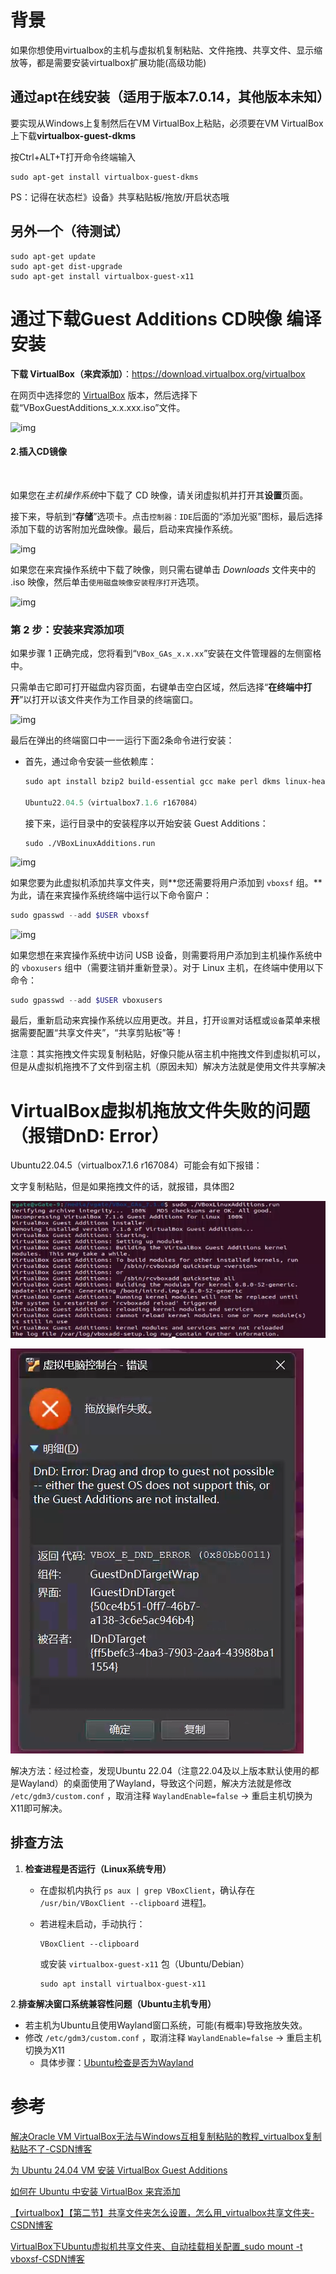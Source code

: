 # 背景

如果你想使用virtualbox的主机与虚拟机复制粘贴、文件拖拽、共享文件、显示缩放等，都是需要安装virtualbox扩展功能(高级功能)





## 通过apt在线安装（适用于版本7.0.14，其他版本未知）

要实现从Windows上复制然后在VM VirtualBox上粘贴，必须要在VM VirtualBox上下载**virtualbox-guest-dkms**

按Ctrl+ALT+T打开命令终端输入

```
sudo apt-get install virtualbox-guest-dkms
```

PS：记得在状态栏》设备》共享粘贴板/拖放/开启状态哦

## 另外一个（待测试）

	sudo apt-get update
	sudo apt-get dist-upgrade
	sudo apt-get install virtualbox-guest-x11



# 通过下载Guest Additions CD映像 编译安装

**下载 VirtualBox（来宾添加）**：https://download.virtualbox.org/virtualbox

在网页中选择您的 [VirtualBox](https://cn.linux-console.net/?cat=virtualbox) 版本，然后选择下载“VBoxGuestAdditions_x.x.xxx.iso”文件。

![img](https://cn.linux-terminal.com/common-images/virtualbox-guest-additions-ubuntu/download-guestadds.webp)

#### 2.插入CD镜像

<iframe id="aswift_4" name="aswift_4" browsingtopics="true" width="920" height="0" frameborder="0" marginwidth="0" marginheight="0" vspace="0" hspace="0" allowtransparency="true" scrolling="no" allow="attribution-reporting; run-ad-auction" src="https://googleads.g.doubleclick.net/pagead/ads?client=ca-pub-6366716774018597&amp;output=html&amp;h=280&amp;slotname=2823961153&amp;adk=2794729367&amp;adf=3054512464&amp;pi=t.ma~as.2823961153&amp;w=920&amp;abgtt=6&amp;fwrn=4&amp;fwrnh=100&amp;lmt=1733026196&amp;rafmt=1&amp;format=920x280&amp;url=https%3A%2F%2Fcn.linux-terminal.com%2F%3Fp%3D8162&amp;fwr=0&amp;fwrattr=true&amp;rpe=1&amp;resp_fmts=3&amp;wgl=1&amp;uach=WyJXaW5kb3dzIiwiMTkuMC4wIiwieDg2IiwiIiwiMTMxLjAuMjkwMy43MCIsbnVsbCwwLG51bGwsIjY0IixbWyJNaWNyb3NvZnQgRWRnZSIsIjEzMS4wLjI5MDMuNzAiXSxbIkNocm9taXVtIiwiMTMxLjAuNjc3OC44NiJdLFsiTm90X0EgQnJhbmQiLCIyNC4wLjAuMCJdXSwwXQ..&amp;dt=1733026195708&amp;bpp=1&amp;bdt=1617&amp;idt=906&amp;shv=r20241120&amp;mjsv=m202411180101&amp;ptt=9&amp;saldr=aa&amp;abxe=1&amp;cookie=ID%3D77bd4e304a950dea%3AT%3D1725801681%3ART%3D1730011420%3AS%3DALNI_MZZZkmzuJ5_nAk-zRnD0t3NZQELGA&amp;gpic=UID%3D00000ef452aab42c%3AT%3D1725801681%3ART%3D1730011420%3AS%3DALNI_MaV85l6ia8PLj4Q-huh63J9VxcKTw&amp;eo_id_str=ID%3Da7188557adc71cd2%3AT%3D1725801681%3ART%3D1730011420%3AS%3DAA-AfjbEWHmBGtlhT5omS40aAwa1&amp;prev_fmts=0x0%2C920x280%2C920x280%2C920x200&amp;nras=1&amp;correlator=4698298897876&amp;frm=20&amp;pv=1&amp;u_tz=480&amp;u_his=1&amp;u_h=1152&amp;u_w=2048&amp;u_ah=1104&amp;u_aw=2048&amp;u_cd=24&amp;u_sd=1.25&amp;dmc=8&amp;adx=529&amp;ady=4645&amp;biw=1978&amp;bih=1026&amp;scr_x=0&amp;scr_y=834&amp;eid=31088128%2C31088580%2C31088727%2C31088957%2C95330279%2C31089116%2C31088457%2C95345967%2C95347433%2C95340253%2C95340255&amp;oid=2&amp;pvsid=3478643328730974&amp;tmod=1416724266&amp;wsm=1&amp;uas=0&amp;nvt=1&amp;ref=https%3A%2F%2Fcn.bing.com%2F&amp;fc=1920&amp;brdim=0%2C0%2C0%2C0%2C2048%2C0%2C2048%2C1104%2C1994%2C1026&amp;vis=1&amp;rsz=%7C%7CpeEbr%7C&amp;abl=CS&amp;pfx=0&amp;fu=128&amp;bc=31&amp;bz=1.03&amp;td=1&amp;tdf=2&amp;psd=W251bGwsbnVsbCxudWxsLDNd&amp;nt=1&amp;ifi=5&amp;uci=a!5&amp;btvi=2&amp;fsb=1&amp;dtd=908" data-google-container-id="a!5" tabindex="0" title="Advertisement" aria-label="Advertisement" fr-iframe-73bfb9ba="childList" data-google-query-id="CL6s_9fZhYoDFY9fDwIdKlgHmQ" data-load-complete="true" style="box-sizing: border-box; font-family: var(--fr-font-family),var(--fr-font-basefont); -webkit-text-stroke: var(--fr-font-stroke); font-feature-settings: var(--fr-font-feature,unset); font-variant: var(--fr-font-variant,unset); font-optical-sizing: auto; font-kerning: auto; text-rendering: optimizelegibility; left: 0px; top: 0px; border: 0px; width: 920px; height: 0px;"></iframe>

如果您在*主机操作系统*中下载了 CD 映像，请关闭虚拟机并打开其**设置**页面。

接下来，导航到“**存储**”选项卡。点击`控制器：IDE`后面的“添加光驱”图标，最后选择添加下载的访客附加光盘映像。最后，启动来宾操作系统。

![img](https://cn.linux-terminal.com/common-images/virtualbox-guest-additions-ubuntu/add-ga-settings.webp)



如果您在来宾操作系统中下载了映像，则只需右键单击 *Downloads* 文件夹中的 .iso 映像，然后单击`使用磁盘映像安装程序打开`选项。

![img](https://cn.linux-terminal.com/common-images/virtualbox-guest-additions-ubuntu/mount-guestadditions.webp)

### 第 2 步：安装来宾添加项

如果步骤 1 正确完成，您将看到“`VBox_GAs_x.x.xx`”安装在文件管理器的左侧窗格中。

只需单击它即可打开磁盘内容页面，右键单击空白区域，然后选择“**在终端中打开**”以打开以该文件夹作为工作目录的终端窗口。

![img](https://cn.linux-terminal.com/common-images/virtualbox-guest-additions-ubuntu/open-additionaldriver-terminal.webp)

最后在弹出的终端窗口中一一运行下面2条命令进行安装：

- 首先，通过命令安装一些依赖库：

  ```powershell
  sudo apt install bzip2 build-essential gcc make perl dkms linux-headers-$(uname -r)
  
  Ubuntu22.04.5（virtualbox7.1.6 r167084）
  ```

  接下来，运行目录中的安装程序以开始安装 Guest Additions：
  
  ```undefined
  sudo ./VBoxLinuxAdditions.run
  ```
  
  

![img](https://cn.linux-terminal.com/common-images/virtualbox-guest-additions-ubuntu/install-guestadditions.webp)

如果您要为此虚拟机添加共享文件夹，则**您还需要将用户添加到 `vboxsf` 组。**为此，请在来宾操作系统终端中运行以下命令窗户：

```powershell
sudo gpasswd --add $USER vboxsf
```

![img](https://cn.linux-terminal.com/common-images/virtualbox-guest-additions-ubuntu/vboxsf-group.webp)

如果您想在来宾操作系统中访问 USB 设备，则需要将用户添加到主机操作系统中的 `vboxusers` 组中（需要注销并重新登录）。对于 Linux 主机，在终端中使用以下命令：

```powershell
sudo gpasswd --add $USER vboxusers
```

最后，重新启动来宾操作系统以应用更改。并且，打开`设置`对话框或`设备`菜单来根据需要配置“共享文件夹”，“共享剪贴板”等！



注意：其实拖拽文件实现复制粘贴，好像只能从宿主机中拖拽文件到虚拟机可以，但是从虚拟机拖拽不了文件到宿主机（原因未知）解决方法就是使用文件共享解决



# VirtualBox虚拟机拖放文件失败的问题（报错DnD: Error）

Ubuntu22.04.5（virtualbox7.1.6 r167084）可能会有如下报错：

文字复制粘贴，但是如果拖拽文件的话，就报错，具体图2

![PixPin_2025-03-05_16-19-22](./images/Virtualbox扩展功能复制粘贴拖拽文件共享/PixPin_2025-03-05_16-19-22.png)

![image-20250112151956117](./images/Virtualbox扩展功能复制粘贴拖拽文件共享/image-20250112151956117.png)

解决方法：经过检查，发现Ubuntu 22.04（注意22.04及以上版本默认使用的都是Wayland）的桌面使用了Wayland，导致这个问题，解决方法就是修改 `/etc/gdm3/custom.conf` ，取消注释 `WaylandEnable=false` → 重启主机切换为X11即可解决。



## 排查方法

1. **检查进程是否运行（Linux系统专用）**

   - 在虚拟机内执行 `ps aux | grep VBoxClient`，确认存在 `/usr/bin/VBoxClient --clipboard` 进程[1](https://blog.csdn.net/corner2030/article/details/80206505)。

   - 若进程未启动，手动执行：

     ```
     VBoxClient --clipboard
     ```

     或安装 `virtualbox-guest-x11` 包（Ubuntu/Debian）

     ```
     sudo apt install virtualbox-guest-x11
     ```

2.**排查解决窗口系统兼容性问题（Ubuntu主机专用）**

- 若主机为Ubuntu且使用Wayland窗口系统，可能(有概率)导致拖放失效。
- 修改 `/etc/gdm3/custom.conf` ，取消注释 `WaylandEnable=false` → 重启主机切换为X11
  - 具体步骤：[Ubuntu检查是否为Wayland](../Ubuntu-issue/Ubuntu检查是否为Wayland.md)





# 参考

[解决Oracle VM VirtualBox无法与Windows互相复制粘贴的教程_virtualbox复制粘贴不了-CSDN博客](https://blog.csdn.net/m0_64148419/article/details/136900153)

[为 Ubuntu 24.04 VM 安装 VirtualBox Guest Additions](https://cn.linux-terminal.com/?p=8162)

[如何在 Ubuntu 中安装 VirtualBox 来宾添加](https://cn.linux-terminal.com/?p=7925)

[【virtualbox】【第二节】共享文件夹怎么设置，怎么用_virtualbox共享文件夹-CSDN博客](https://blog.csdn.net/weixin_44083579/article/details/137755051)

[VirtualBox下Ubuntu虚拟机共享文件夹、自动挂载相关配置_sudo mount -t vboxsf-CSDN博客](https://blog.csdn.net/shellching/article/details/128464615)
